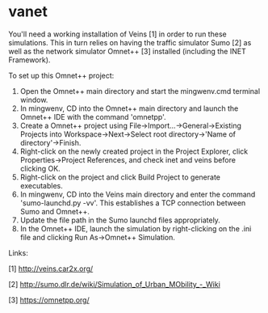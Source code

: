 # vanet
You'll need a working installation of Veins [1] in order to run these simulations. This in turn relies on having the traffic simulator Sumo [2] as well as the network simulator Omnet++ [3] installed (including the INET Framework).

To set up this Omnet++ project:
1. Open the Omnet++ main directory and start the mingwenv.cmd terminal window.
2. In mingwenv, CD into the Omnet++ main directory and launch the Omnet++ IDE with the command 'omnetpp'.
3. Create a Omnet++ project using File->Import...->General->Existing Projects into Workspace->Next->Select root directory->'Name of directory'->Finish.
4. Right-click on the newly created project in the Project Explorer, click Properties->Project References, and check inet and veins before clicking OK.
5. Right-click on the project and click Build Project to generate executables.
6. In mingwenv, CD into the Veins main directory and enter the command 'sumo-launchd.py -vv'. This establishes a TCP connection between Sumo and Omnet++.
7. Update the file path in the Sumo launchd files appropriately.
8. In the Omnet++ IDE, launch the simulation by right-clicking on the .ini file and clicking Run As->Omnet++ Simulation.

Links:

[1] http://veins.car2x.org/

[2] http://sumo.dlr.de/wiki/Simulation_of_Urban_MObility_-_Wiki

[3] https://omnetpp.org/